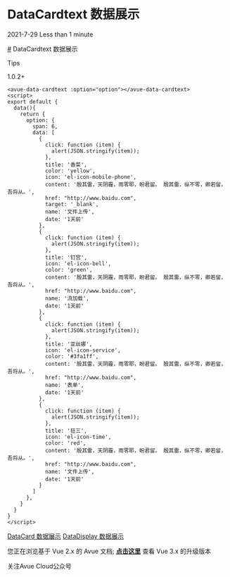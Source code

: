 DataCardtext 数据展示
=================

2021-7-29 Less than 1 minute

[#](https://v2.avuejs.com/data/data4/#datacardtext-%E6%95%B0%E6%8D%AE%E5%B1%95%E7%A4%BA)
DataCardtext 数据展示

Tips

1.0.2+

```vue
<avue-data-cardtext :option="option"></avue-data-cardtext>
<script>
export default {
  data(){
    return {
      option: {
        span: 6,
        data: [
          {
            click: function (item) {
              alert(JSON.stringify(item));
            },
            title: '香菜',
            color: 'yellow',
            icon: 'el-icon-mobile-phone',
            content: '殷其雷，天阴霾，雨零耶，盼君留。 殷其雷，纵不零，卿若留，吾将从。',
            href: "http://www.baidu.com",
            target: '_blank',
            name: '文件上传',
            date: '1天前'
          },
          {
            click: function (item) {
              alert(JSON.stringify(item));
            },
            title: '钉宫',
            icon: 'el-icon-bell',
            color: 'green',
            content: '殷其雷，天阴霾，雨零耶，盼君留。 殷其雷，纵不零，卿若留，吾将从。',
            href: "http://www.baidu.com",
            name: '流加载',
            date: '1天前'
          },
          {
            click: function (item) {
              alert(JSON.stringify(item));
            },
            title: '亚丝娜',
            icon: 'el-icon-service',
            color: '#3fa1ff',
            content: '殷其雷，天阴霾，雨零耶，盼君留。 殷其雷，纵不零，卿若留，吾将从。',
            href: "http://www.baidu.com",
            name: '表单',
            date: '1天前'
          },
          {
            click: function (item) {
              alert(JSON.stringify(item));
            },
            title: '狂三',
            icon: 'el-icon-time',
            color: 'red',
            content: '殷其雷，天阴霾，雨零耶，盼君留。 殷其雷，纵不零，卿若留，吾将从。',
            href: "http://www.baidu.com",
            name: '文件上传',
            date: '1天前'
          }
        ]
      },
    }
  }
}
</script>
```

[DataCard 数据展示](https://v2.avuejs.com/data/data3/) [DataDisplay 数据展示](https://v2.avuejs.com/data/data5/)

您正在浏览基于 Vue 2.x 的 Avue 文档; **[点击这里](https://avuejs.com/)** 查看 Vue 3.x 的升级版本

关注Avue Cloud公众号